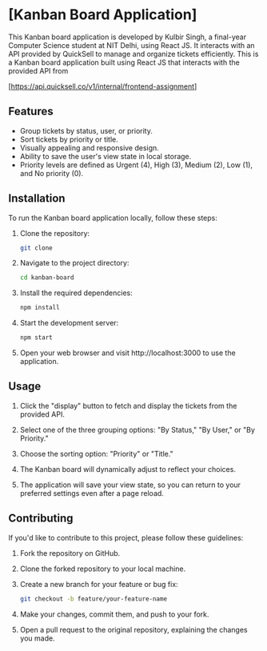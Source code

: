 # [Kanban Board Application]


This Kanban board application is developed by Kulbir Singh, a final-year Computer Science student at NIT Delhi, using React JS. It interacts with an API provided by QuickSell to manage and organize tickets efficiently.
This is a Kanban board application built using React JS that interacts with the provided API from

[https://api.quicksell.co/v1/internal/frontend-assignment]


## Features

- Group tickets by status, user, or priority.
- Sort tickets by priority or title.
- Visually appealing and responsive design.
- Ability to save the user's view state in local storage.
- Priority levels are defined as Urgent (4), High (3), Medium (2), Low (1), and No priority (0).


## Installation

To run the Kanban board application locally, follow these steps:

1. Clone the repository:
   ```bash
   git clone 
   ```

2. Navigate to the project directory:
    ```bash
    cd kanban-board
    ```

3. Install the required dependencies:
    ```bash
    npm install
    ```
4. Start the development server:
    ```bash
    npm start
    ```
5. Open your web browser and visit http://localhost:3000 to use the application.


## Usage

1. Click the "display" button to fetch and display the tickets from the provided API.

2. Select one of the three grouping options: "By Status," "By User," or "By Priority."

3. Choose the sorting option: "Priority" or "Title."

4. The Kanban board will dynamically adjust to reflect your choices.

5. The application will save your view state, so you can return to your preferred settings even after a page reload.


## Contributing

If you'd like to contribute to this project, please follow these guidelines:

1. Fork the repository on GitHub.

2. Clone the forked repository to your local machine.

3. Create a new branch for your feature or bug fix:

   ```bash
   git checkout -b feature/your-feature-name
   ```
4. Make your changes, commit them, and push to your fork.

5. Open a pull request to the original repository, explaining the changes you made.





